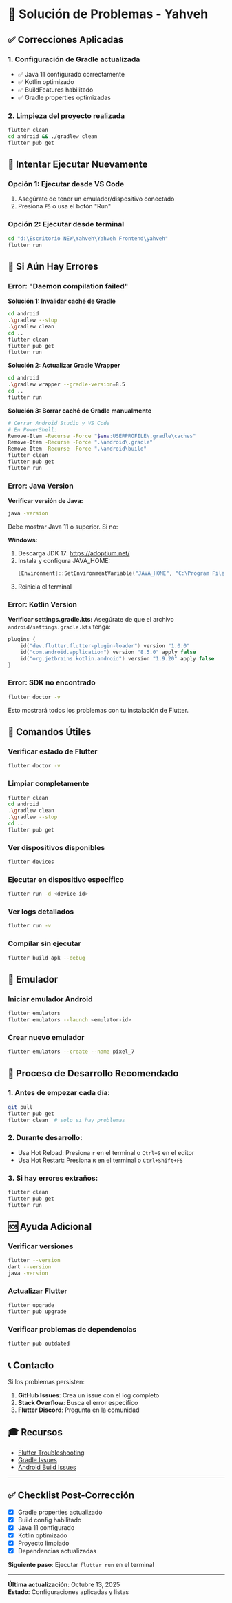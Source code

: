# 🔧 Solución de Problemas - Yahveh

## ✅ Correcciones Aplicadas

### 1. Configuración de Gradle actualizada
- ✅ Java 11 configurado correctamente
- ✅ Kotlin optimizado
- ✅ BuildFeatures habilitado
- ✅ Gradle properties optimizadas

### 2. Limpieza del proyecto realizada
```bash
flutter clean
cd android && ./gradlew clean
flutter pub get
```

## 🚀 Intentar Ejecutar Nuevamente

### Opción 1: Ejecutar desde VS Code
1. Asegúrate de tener un emulador/dispositivo conectado
2. Presiona `F5` o usa el botón "Run"

### Opción 2: Ejecutar desde terminal
```bash
cd "d:\Escritorio NEW\Yahveh\Yahveh Frontend\yahveh"
flutter run
```

## 🐛 Si Aún Hay Errores

### Error: "Daemon compilation failed"

**Solución 1: Invalidar caché de Gradle**
```bash
cd android
.\gradlew --stop
.\gradlew clean
cd ..
flutter clean
flutter pub get
flutter run
```

**Solución 2: Actualizar Gradle Wrapper**
```bash
cd android
.\gradlew wrapper --gradle-version=8.5
cd ..
flutter run
```

**Solución 3: Borrar caché de Gradle manualmente**
```bash
# Cerrar Android Studio y VS Code
# En PowerShell:
Remove-Item -Recurse -Force "$env:USERPROFILE\.gradle\caches"
Remove-Item -Recurse -Force ".\android\.gradle"
Remove-Item -Recurse -Force ".\android\build"
flutter clean
flutter pub get
flutter run
```

### Error: Java Version

**Verificar versión de Java:**
```bash
java -version
```

Debe mostrar Java 11 o superior. Si no:

**Windows:**
1. Descarga JDK 17: https://adoptium.net/
2. Instala y configura JAVA_HOME:
   ```powershell
   [Environment]::SetEnvironmentVariable("JAVA_HOME", "C:\Program Files\Eclipse Adoptium\jdk-17.x.x", "Machine")
   ```
3. Reinicia el terminal

### Error: Kotlin Version

**Verificar settings.gradle.kts:**
Asegúrate de que el archivo `android/settings.gradle.kts` tenga:
```kotlin
plugins {
    id("dev.flutter.flutter-plugin-loader") version "1.0.0"
    id("com.android.application") version "8.5.0" apply false
    id("org.jetbrains.kotlin.android") version "1.9.20" apply false
}
```

### Error: SDK no encontrado

```bash
flutter doctor -v
```

Esto mostrará todos los problemas con tu instalación de Flutter.

## 🎯 Comandos Útiles

### Verificar estado de Flutter
```bash
flutter doctor -v
```

### Limpiar completamente
```bash
flutter clean
cd android
.\gradlew clean
.\gradlew --stop
cd ..
flutter pub get
```

### Ver dispositivos disponibles
```bash
flutter devices
```

### Ejecutar en dispositivo específico
```bash
flutter run -d <device-id>
```

### Ver logs detallados
```bash
flutter run -v
```

### Compilar sin ejecutar
```bash
flutter build apk --debug
```

## 📱 Emulador

### Iniciar emulador Android
```bash
flutter emulators
flutter emulators --launch <emulator-id>
```

### Crear nuevo emulador
```bash
flutter emulators --create --name pixel_7
```

## 🔄 Proceso de Desarrollo Recomendado

### 1. Antes de empezar cada día:
```bash
git pull
flutter pub get
flutter clean  # solo si hay problemas
```

### 2. Durante desarrollo:
- Usa Hot Reload: Presiona `r` en el terminal o `Ctrl+S` en el editor
- Usa Hot Restart: Presiona `R` en el terminal o `Ctrl+Shift+F5`

### 3. Si hay errores extraños:
```bash
flutter clean
flutter pub get
flutter run
```

## 🆘 Ayuda Adicional

### Verificar versiones
```bash
flutter --version
dart --version
java -version
```

### Actualizar Flutter
```bash
flutter upgrade
flutter pub upgrade
```

### Verificar problemas de dependencias
```bash
flutter pub outdated
```

## 📞 Contacto

Si los problemas persisten:

1. **GitHub Issues**: Crea un issue con el log completo
2. **Stack Overflow**: Busca el error específico
3. **Flutter Discord**: Pregunta en la comunidad

## 🎓 Recursos

- [Flutter Troubleshooting](https://docs.flutter.dev/testing/debugging)
- [Gradle Issues](https://docs.gradle.org/current/userguide/troubleshooting.html)
- [Android Build Issues](https://developer.android.com/studio/build/building-cmdline)

---

## ✅ Checklist Post-Corrección

- [x] Gradle properties actualizado
- [x] Build config habilitado
- [x] Java 11 configurado
- [x] Kotlin optimizado
- [x] Proyecto limpiado
- [x] Dependencias actualizadas

**Siguiente paso**: Ejecutar `flutter run` en el terminal

---

**Última actualización**: Octubre 13, 2025  
**Estado**: Configuraciones aplicadas y listas
